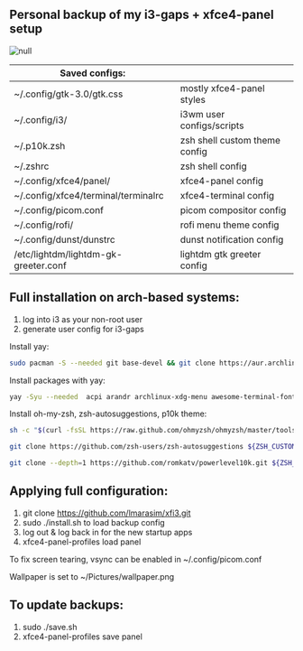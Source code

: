 ## Personal backup of my i3-gaps + xfce4-panel setup

![null](https://i.imgur.com/HaZbRmK.png)
              
| Saved configs:                       |                               |
|--------------------------------------|-------------------------------|
| ~/.config/gtk-3.0/gtk.css            | mostly xfce4-panel styles     |
| ~/.config/i3/                        | i3wm user configs/scripts     |
| ~/.p10k.zsh                          | zsh shell custom theme config |
| ~/.zshrc                             | zsh shell config              |
| ~/.config/xfce4/panel/               | xfce4-panel config            |
| ~/.config/xfce4/terminal/terminalrc  | xfce4-terminal config         |
| ~/.config/picom.conf                 | picom compositor config       |
| ~/.config/rofi/                      | rofi menu theme config        |
| ~/.config/dunst/dunstrc              | dunst notification config     |
| /etc/lightdm/lightdm-gk-greeter.conf | lightdm gtk greeter config    |



## Full installation on arch-based systems:

  1. log into i3 as your non-root user
  1. generate user config for i3-gaps


Install yay:
```sh
sudo pacman -S --needed git base-devel && git clone https://aur.archlinux.org/yay.git && cd yay && makepkg -si
```

Install packages with yay:
```sh
yay -Syu --needed  acpi arandr archlinux-xdg-menu awesome-terminal-fonts dex dmenu dunst file-roller galculator gthumb gtk-engine-murrine gvfs gvfs-afc gvfs-gphoto2 gvfs-mtp gvfs-nfs gvfs-smb power-profiles-daemon i3-gaps i3lock imagemagick jq lxappearance-gtk3 mpv network-manager-applet numlockx pavucontrol picom playerctl polkit-gnome rofi scrot sysstat thunar thunar-archive-plugin thunar-volman tumbler xbindkeys xdg-user-dirs-gtk xfce4-terminal xorg-xbacklight xorg-xdpyinfo ttf-ubuntu-font-family ttf-cascadia-code autotiling xfce4-panel xfce4-pulseaudio-plugin xfce4-sensors-plugin xfce4-cpufreq-plugin xfce4-screenshooter xfce4-clipman-plugin xfce4-panel-profiles lxtask-gtk3 pinta dotnet-runtime-6.0 firefox-developer-edition google-chrome zsh arc-gtk-theme qogir-icon-theme feh neofetch github-cli xorg-xinput
```

Install oh-my-zsh, zsh-autosuggestions, p10k theme:
```sh
sh -c "$(curl -fsSL https://raw.github.com/ohmyzsh/ohmyzsh/master/tools/install.sh)"
```
```sh
git clone https://github.com/zsh-users/zsh-autosuggestions ${ZSH_CUSTOM:-~/.oh-my-zsh/custom}/plugins/zsh-autosuggestions
```
```sh
git clone --depth=1 https://github.com/romkatv/powerlevel10k.git ${ZSH_CUSTOM:-$HOME/.oh-my-zsh/custom}/themes/powerlevel10k
```

## Applying full configuration:

  1. git clone https://github.com/lmarasim/xfi3.git
  1. sudo ./install.sh to load backup config
  1. log out & log back in for the new startup apps
  1. xfce4-panel-profiles load panel


To fix screen tearing, vsync can be enabled in ~/.config/picom.conf

Wallpaper is set to ~/Pictures/wallpaper.png

## To update backups:

  1. sudo ./save.sh
  1. xfce4-panel-profiles save panel

